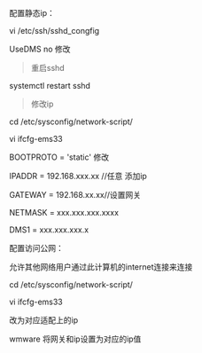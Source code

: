 配置静态ip：



vi /etc/ssh/sshd_congfig

UseDMS no   修改

> 重启sshd

systemctl restart sshd

> 修改ip

cd /etc/sysconfig/network-script/

vi ifcfg-ems33

BOOTPROTO = 'static'  修改

IPADDR = 192.168.xxx.xx  //任意  添加ip

GATEWAY = 192.168.xx.xx//设置网关

NETMASK = xxx.xxx.xxx.xxxx

DMS1 = xxx.xxx.xxx.x

配置访问公网：

允许其他网络用户通过此计算机的internet连接来连接

cd /etc/sysconfig/network-script/

vi ifcfg-ems33

改为对应适配上的ip

wmware  将网关和ip设置为对应的ip值